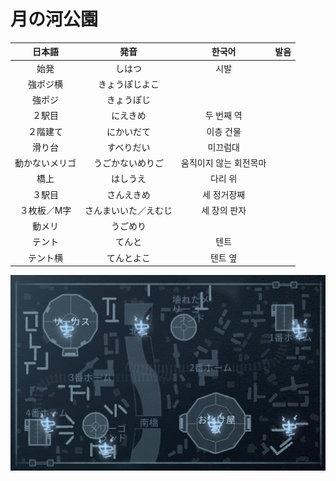 # 月の河公園

|日本語|発音|한국어|발음|
|:-:|:-:|:-:|:-:|
|始発|しはつ|시발||
|強ポジ横|きょうぽじよこ|||
|強ポジ|きょうぽじ|||
|２駅目|にえきめ|두 번째 역||
|２階建て|にかいだて|이층 건물||
|滑り台|すべりだい|미끄럼대||
|動かないメリゴ|うごかないめりご|움직이지 않는 회전목마||
|橋上|はしうえ|다리 위||
|３駅目|さんえきめ|세 정거장째||
|３枚板／M字|さんまいいた／えむじ|세 장의 판자||
|動メリ|うごめり|||
|テント|てんと|텐트||
|テント横|てんとよこ|텐트 옆||

![月の河公園](./map_images/moonlit_river_park.png)